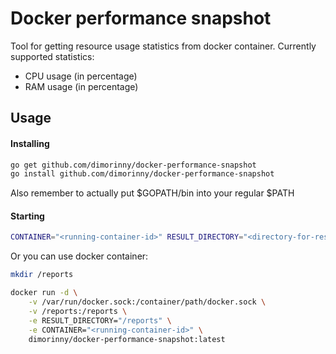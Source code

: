 # Docker performance snapshot

Tool for getting resource usage statistics from docker container. Currently supported statistics:
* CPU usage (in percentage)
* RAM usage (in percentage)

## Usage

#### Installing

```bash
go get github.com/dimorinny/docker-performance-snapshot
go install github.com/dimorinny/docker-performance-snapshot
```

Also remember to actually put $GOPATH/bin into your regular $PATH

#### Starting

```bash
CONTAINER="<running-container-id>" RESULT_DIRECTORY="<directory-for-results>" docker-performance-snapshot
```

Or you can use docker container:

```bash
mkdir /reports

docker run -d \
    -v /var/run/docker.sock:/container/path/docker.sock \
    -v /reports:/reports \
    -e RESULT_DIRECTORY="/reports" \
    -e CONTAINER="<running-container-id>" \
    dimorinny/docker-performance-snapshot:latest
```